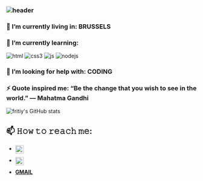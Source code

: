 ### ![header](https://capsule-render.vercel.app/api?type=Rounded&color=gradient&text=Hello-Am-Firewyni&hight=500&fontSize=50&textBg=false)



###  🔭 I’m currently living in: BRUSSELS
###  🌱 I’m currently learning:
   ![html](https://img.shields.io/badge/html5%20-%23E34F26.svg?&style=for-the-badge&logo=html5&logoColor=white)
   ![css3](https://img.shields.io/badge/css3%20-%231572B6.svg?&style=for-the-badge&logo=css3&logoColor=white)
   ![js](https://img.shields.io/badge/javascript%20-%23323330.svg?&style=for-the-badge&logo=javascript&logoColor=%23F7DF1E)
   ![nodejs](https://img.shields.io/badge/node.js%20-%2343853D.svg?&style=for-the-badge&logo=node.js&logoColor=white)
###  🤔 I’m looking for help with: CODING
###  ⚡ Quote inspired me: “Be the change that you wish to see in the world.”  ― Mahatma Gandhi
               

![fritiy's GitHub stats](https://github-readme-stats.vercel.app/api?username=firity&show_icons=true&theme=radical)


## 📫 𝙷𝚘𝚠 𝚝𝚘 𝚛𝚎𝚊𝚌𝚑 𝚖𝚎:

* <a href="https://twitter.com/FRITIY">
  <img align="left" alt="FRITIY| Twitter" width="22px" src="https://raw.githubusercontent.com/peterthehan/peterthehan/master/assets/twitter.svg" />
</a>

* <a href="https://www.linkedin.com/in/firewyni getahun/">
  <img align="left" alt="firewyni getahun's LinkedIN" width="22px" src="https://raw.githubusercontent.com/peterthehan/peterthehan/master/assets/linkedin.svg" />
</a>

* **[GMAIL](firewynigetahun@gmail.com)**
